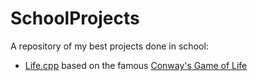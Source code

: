 # SchoolProjects
A repository of my best projects done in school:
- [Life.cpp](c++/Life.cpp) based on the famous [Conway's Game of Life](https://en.wikipedia.org/wiki/Conway%27s_Game_of_Life)
